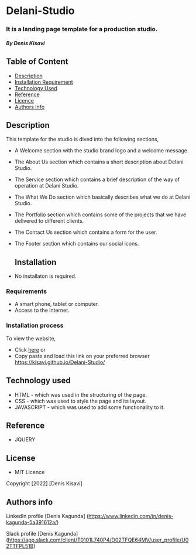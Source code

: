 # Delani-Studio
### It is a landing page template for a production studio.
##### By Denis Kisavi

## Table of Content

+ [Description](#description)
+ [Installation Requirement](#installation)
+ [Technology Used](#technology-used)
+ [Reference](#reference)
+ [Licence](#licence)
+ [Authors Info](#author-Info)

## Description
This template for the studio is dived into the following sections,
 + A Welcome section with the studio brand logo and a welcome message.
 + The About Us section which contains a short description about Delani Studio.
 + The Service section which contains a brief description of the way of operation at Delani Studio.
 + The What We Do section which basically describes what we do at Delani Studio.
 + The Portfolio section which contains some of the projects that we have delivered to different clients.
 + The Contact Us section which contains a form for the user.
 + The Footer section which contains our social icons.
 
   ## Installation
  + No installaton is required.
 ### Requirements
  + A smart phone, tablet or computer.
  + Access to the internet.
  
  ### Installation process
  To view the website,
  + Click <a href=https://kisavi.github.io/Delani-Studio/>here</a> or
  + Copy paste and load this link on your preferred browser  https://kisavi.github.io/Delani-Studio/
  
  ## Technology used
  + HTML - which was used in the structuring of the page.
  + CSS - which was used to style the page and its layout.
  + JAVASCRIPT - which was used to add some functionality to it.
  
  ## Reference
  + JQUERY
  
  ## License
  + MIT Licence
  
Copyright [2022] [Denis Kisavi]

## Authors info

LinkedIn profile [Denis Kagunda] (https://www.linkedin.com/in/denis-kagunda-5a391612a/)

Slack profile [Denis Kagunda] (https://app.slack.com/client/T0101L740P4/D02TFQE64MV/user_profile/U02TTFPL51B)
